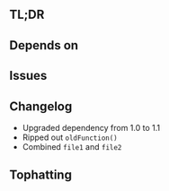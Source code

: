 ## TL;DR

<!-- Put 1-2 sentences here, at max. -->

## Depends on

<!-- add a link here for something this PR depends on, like another PR -->

## Issues

<!-- Paste any issue links here, even issues from Gitlab --> 

## Changelog

- Upgraded dependency from 1.0 to 1.1
- Ripped out `oldFunction()`
- Combined `file1` and `file2`

## Tophatting

<!-- Examples of your change working - this could be terminal output and screenshots. -->
